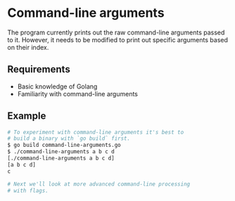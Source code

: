 # Command-line arguments

The program currently prints out the raw command-line arguments passed to it. However, it needs to be modified to print out specific arguments based on their index.

## Requirements

- Basic knowledge of Golang
- Familiarity with command-line arguments

## Example

```sh
# To experiment with command-line arguments it's best to
# build a binary with `go build` first.
$ go build command-line-arguments.go
$ ./command-line-arguments a b c d
[./command-line-arguments a b c d]
[a b c d]
c

# Next we'll look at more advanced command-line processing
# with flags.
```
